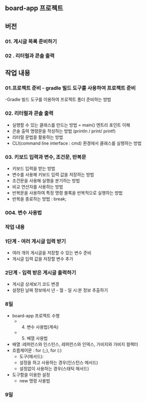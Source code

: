 ## board-app 프로젝트

## 버전

### 01. 게시글 목록 준비하기
### 02 . 리터럴과 콘솔 출력

## 작업 내용

### 01.프로젝트 준비 - gradle 빌드 도구를 사용하여 프로젝트 준비 
 -Gradle 빌드 도구를 이용하여 프로젝트 폴더 준비하는 방법

### 02. 리터럴과 콘솔 출력
  - 실행할 수 있는 클래스를 만드는 방법 = main() 엔트리 포인트 이해
  - 콘솔 출력 명령문을 작성하는 방법
  (println / print/ printf)
  - 리터럴 문법을 활용하는 방법
  - CLI(command line interface : cmd) 환경에서 클래스를 실행하는 방법
### 03. 키보드 입력과 변수, 조건문, 반복문
  - 키보드 입력을 받는 방법
  - 변수를 사용해 키보드 입력 값을 저장하는 방법
  - 조건문을 사용해 실행을 분기하는 방법
  - 비교 연산자를 사용하는 방법
  - 반복문을 사용하여 특정 명령 블록을 반복적으로 실행하는 방법
  - 반복을 종료하는 방법 : break;

### 004. 변수 사용법

### 작업 내용

### 1단계 - 여러 게시글 입력 받기
- 여러 개의 게시글을 저장할 수 있는 변수 준비
- 게시글 입력 값을 저장할 변수 추가

### 2단계 - 입력 받은 게시글 출력하기
- 게시글 상세보기 코드 변경
- 설정된 날짜 정보에서 년 - 월 - 일 시:분 정보 추출하기

### 8일
- board-app 프로젝트 수행
  - 004. 변수 사용법(계속)
  - 005. 배열 사용법
- 배열 :레퍼런스와 인스턴스, 레퍼런스와 인덱스, 가비지와 가비지 컬렉터  
- 흐름제어문 : for (;;), for (:)
  - 도구(메서드):
  - 설정을 하고 사용하는 경우(인스턴스 메서드)
  - 설정없이 사용하는 경우(스태틱 매서드)
- 도구함을 이용한 설정
  - new 명령 사용법

### 9일







